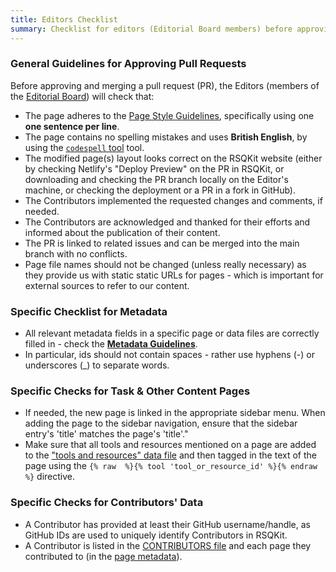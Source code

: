 ```yaml
---
title: Editors Checklist
summary: Checklist for editors (Editorial Board members) before approving changes to RSQKit content and infrastructure.
---
```


### General Guidelines for Approving Pull Requests

Before approving and merging a pull request (PR), the Editors (members of the [Editorial Board](./editorial_board.md)) will check that:

- The page adheres to the [Page Style Guidelines](./page_style_guidelines.md), specifically using one **one sentence per line**.
- The page contains no spelling mistakes and uses **British English**, by using the [`codespell` tool][codespell] tool.
- The modified page(s) layout looks correct on the RSQKit website (either by checking Netlify's "Deploy Preview" on the PR in RSQKit, or downloading and checking the PR branch locally on the Editor's machine, or checking the deployment or a PR in a fork in GitHub).
- The Contributors implemented the requested changes and comments, if needed.
- The Contributors are acknowledged and thanked for their efforts and informed about the publication of their content.
- The PR is linked to related issues and can be merged into the main branch with no conflicts.
- Page file names should not be changed (unless really necessary) as they provide us with static static URLs for pages - which is important for external sources to refer to our content.

### Specific Checklist for Metadata

- All relevant metadata fields in a specific page or data files are correctly filled in - check the [**Metadata Guidelines**][metadata_guidlines].
- In particular, ids should not contain spaces - rather use hyphens (-) or underscores (_) to separate words.

### Specific Checks for Task & Other Content Pages

- If needed, the new page is linked in the appropriate sidebar menu. When adding the page to the sidebar navigation, ensure that the sidebar entry's 'title' matches the page's 'title'."
- Make sure that all tools and resources mentioned on a page are added to the ["tools and resources" data file][tools_and_resources] and then tagged in the text of the page using the `{% raw  %}{% tool 'tool_or_resource_id' %}{% endraw  %}` directive.

### Specific Checks for Contributors' Data

- A Contributor has provided at least their GitHub username/handle, as GitHub IDs are used to uniquely identify Contributors in RSQKit.
- A Contributor is listed in the [CONTRIBUTORS file][contributors] and each page they contributed to (in the [page metadata][metadata_guidlines]).

[metadata_guidlines]: https://everse.software/RSQKit/metadata_guidelines
[tools_and_resources]: https://github.com/EVERSE-ResearchSoftware/RSQKit/blob/main/_data/tool_and_resource_list.yml
[contributors]: https://github.com/EVERSE-ResearchSoftware/RSQKit/blob/main/_data/CONTRIBUTORS.yml
[codespell]: https://github.com/codespell-project/codespell
